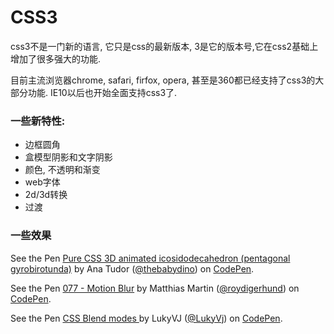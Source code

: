# CSS3
css3不是一门新的语言, 它只是css的最新版本, 3是它的版本号,它在css2基础上增加了很多强大的功能.

目前主流浏览器chrome, safari, firfox, opera, 甚至是360都已经支持了css3的大部分功能. IE10以后也开始全面支持css3了.

###  一些新特性:
+  边框圆角
+  盒模型阴影和文字阴影
+  颜色, 不透明和渐变
+  web字体
+  2d/3d转换
+  过渡

### 一些效果
<p data-height="388" data-theme-id="0" data-slug-hash="kpCyx" data-default-tab="result" data-user="thebabydino" data-embed-version="2" class="codepen">See the Pen <a href="http://codepen.io/thebabydino/pen/kpCyx/">Pure CSS 3D animated icosidodecahedron (pentagonal gyrobirotunda)</a> by Ana Tudor (<a href="http://codepen.io/thebabydino">@thebabydino</a>) on <a href="http://codepen.io">CodePen</a>.</p>
<script async src="//assets.codepen.io/assets/embed/ei.js"></script>

<p data-height="266" data-theme-id="dark" data-slug-hash="LNBdEj" data-default-tab="result" data-user="roydigerhund" data-embed-version="2" class="codepen">See the Pen <a href="http://codepen.io/roydigerhund/pen/LNBdEj/">077 - Motion Blur</a> by Matthias Martin (<a href="http://codepen.io/roydigerhund">@roydigerhund</a>) on <a href="http://codepen.io">CodePen</a>.</p>
<script async src="//assets.codepen.io/assets/embed/ei.js"></script>

<p data-height="266" data-theme-id="dark" data-slug-hash="ONwGvX" data-default-tab="result" data-user="LukyVj" data-embed-version="2" class="codepen">See the Pen <a href="http://codepen.io/LukyVj/pen/ONwGvX/">CSS Blend modes </a> by LukyVJ (<a href="http://codepen.io/LukyVj">@LukyVj</a>) on <a href="http://codepen.io">CodePen</a>.</p>
<script async src="//assets.codepen.io/assets/embed/ei.js"></script>
